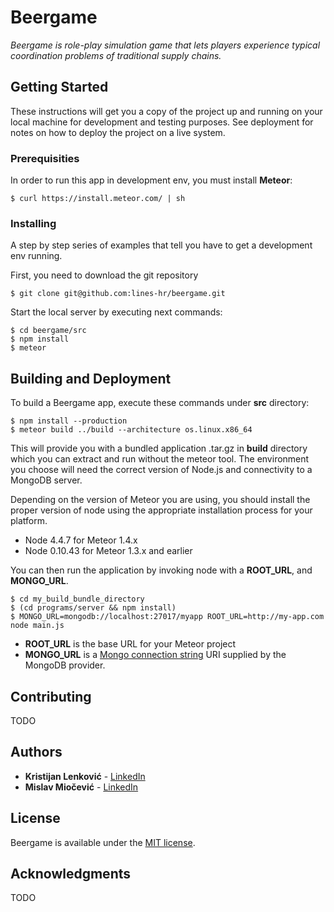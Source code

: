 # Beergame

*Beergame is role-play simulation game that lets players experience typical coordination problems of traditional supply chains.*

## Getting Started

These instructions will get you a copy of the project up and running on your local machine for development and testing purposes. See deployment for notes on how to deploy the project on a live system.

### Prerequisities

In order to run this app in development env, you must install **Meteor**:

```
$ curl https://install.meteor.com/ | sh
```

### Installing

A step by step series of examples that tell you have to get a development env running.

First, you need to download the git repository

```
$ git clone git@github.com:lines-hr/beergame.git
```

Start the local server by executing next commands:

```
$ cd beergame/src
$ npm install
$ meteor
```

## Building and Deployment

To build a Beergame app, execute these commands under **src** directory:
```
$ npm install --production
$ meteor build ../build --architecture os.linux.x86_64
```

This will provide you with a bundled application .tar.gz in **build** directory which you can extract and run without the meteor tool. The environment you choose will need the correct version of Node.js and connectivity to a MongoDB server.

Depending on the version of Meteor you are using, you should install the proper version of node using the appropriate installation process for your platform.

 * Node 4.4.7 for Meteor 1.4.x
 * Node 0.10.43 for Meteor 1.3.x and earlier

You can then run the application by invoking node with a **ROOT_URL**, and **MONGO_URL**.
```
$ cd my_build_bundle_directory
$ (cd programs/server && npm install)
$ MONGO_URL=mongodb://localhost:27017/myapp ROOT_URL=http://my-app.com node main.js
```
 * **ROOT_URL** is the base URL for your Meteor project
 * **MONGO_URL** is a [Mongo connection string](https://docs.mongodb.com/manual/reference/connection-string/) URI supplied by the MongoDB provider.

## Contributing

TODO

## Authors

* **Kristijan Lenković** - [LinkedIn](https://www.linkedin.com/in/klenkovic)
* **Mislav Miočević** - [LinkedIn](https://www.linkedin.com/in/mislavmiocevic)

## License

Beergame is available under the [MIT license](http://opensource.org/licenses/MIT).

## Acknowledgments

TODO